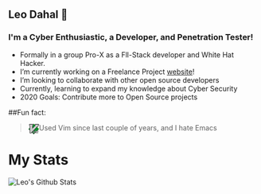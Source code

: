 ## Leo Dahal 👋

### I'm a Cyber Enthusiastic, a Developer, and Penetration Tester!
- Formally in a group Pro-X as a Fll-Stack developer and White Hat Hacker.
- I’m currently working on a Freelance Project [website]!
- I’m looking to collaborate with other open source developers
- Currently, learning to expand my knowledge about Cyber Security
- 2020 Goals: Contribute more to Open Source projects

##Fun fact:
> Used <img align="left" alt="codeSTACKr.com" width="22px" src="https://raw.githubusercontent.com/github/explore/80688e429a7d4ef2fca1e82350fe8e3517d3494d/topics/vim/vim.png" /> Vim since last couple of years, and I hate Emacs

# My Stats
<img align="left" alt="Leo's Github Stats" src="https://github-readme-stats.vercel.app/api?username=leodahal4&show_icons=true&hide_border=true" />


[website]: https://github.com/leodahal4/basnetbrothers
